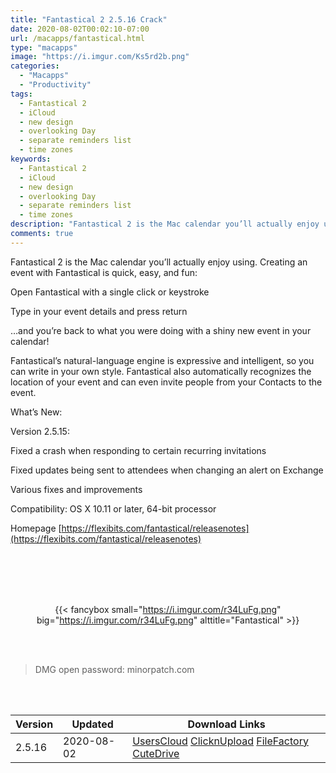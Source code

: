 ```yaml
---
title: "Fantastical 2 2.5.16 Crack"
date: 2020-08-02T00:02:10-07:00
url: /macapps/fantastical.html
type: "macapps"
image: "https://i.imgur.com/Ks5rd2b.png"
categories:
  - "Macapps"
  - "Productivity"
tags:
  - Fantastical 2
  - iCloud
  - new design
  - overlooking Day
  - separate reminders list
  - time zones
keywords:
  - Fantastical 2
  - iCloud
  - new design
  - overlooking Day
  - separate reminders list
  - time zones
description: "Fantastical 2 is the Mac calendar you’ll actually enjoy using. Creating an event with Fantastical is quick, easy, and fun"
comments: true
---
```


Fantastical 2 is the Mac calendar you’ll actually enjoy using. Creating an event with Fantastical is quick, easy, and fun:

Open Fantastical with a single click or keystroke

Type in your event details and press return

…and you’re back to what you were doing with a shiny new event in your calendar!

Fantastical’s natural-language engine is expressive and intelligent, so you can write in your own style. Fantastical also automatically recognizes the location of your event and can even invite people from your Contacts to the event.

What’s New:

Version 2.5.15:

Fixed a crash when responding to certain recurring invitations

Fixed updates being sent to attendees when changing an alert on Exchange

Various fixes and improvements

Compatibility: OS X 10.11 or later, 64-bit processor

Homepage [https://flexibits.com/fantastical/releasenotes](https://flexibits.com/fantastical/releasenotes)

<br/>
<br/>
<script async src="https://pagead2.googlesyndication.com/pagead/js/adsbygoogle.js"></script>
<ins class="adsbygoogle"
     style="display:block; text-align:center;"
     data-ad-layout="in-article"
     data-ad-format="fluid"
     data-ad-client="ca-pub-8746275014476192"
     data-ad-slot="5144997159"></ins>
<script>
     (adsbygoogle = window.adsbygoogle || []).push({});
</script>
<br/>
<br/>


<center>

{{< fancybox small="https://i.imgur.com/r34LuFg.png" big="https://i.imgur.com/r34LuFg.png" alttitle="Fantastical" >}}

</center>

<br/>
<br/>


> DMG open password: minorpatch.com

<br/>

<br/>
<div id="history_version" class="history_version">

| Version | Updated | Download Links |
| ---- | ---- | ---- |
| 2.5.16 | 2020-08-02 | [UsersCloud](https://ouo.io/IJAvyo)   [ClicknUpload](https://ouo.io/yOIvjpg)   [FileFactory](https://ouo.io/cdbFxe)   [CuteDrive](https://ouo.io/3r0oMD) |

</div>
